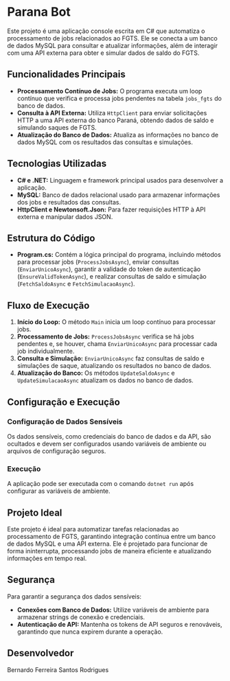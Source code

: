 # Parana Bot

Este projeto é uma aplicação console escrita em C# que automatiza o processamento de jobs relacionados ao FGTS. Ele se conecta a um banco de dados MySQL para consultar e atualizar informações, além de interagir com uma API externa para obter e simular dados de saldo do FGTS.

## Funcionalidades Principais

- **Processamento Contínuo de Jobs:** O programa executa um loop contínuo que verifica e processa jobs pendentes na tabela `jobs_fgts` do banco de dados.
- **Consulta à API Externa:** Utiliza `HttpClient` para enviar solicitações HTTP a uma API externa do banco Paraná, obtendo dados de saldo e simulando saques de FGTS.
- **Atualização do Banco de Dados:** Atualiza as informações no banco de dados MySQL com os resultados das consultas e simulações.

## Tecnologias Utilizadas

- **C# e .NET:** Linguagem e framework principal usados para desenvolver a aplicação.
- **MySQL:** Banco de dados relacional usado para armazenar informações dos jobs e resultados das consultas.
- **HttpClient e Newtonsoft.Json:** Para fazer requisições HTTP à API externa e manipular dados JSON.

## Estrutura do Código

- **Program.cs:** Contém a lógica principal do programa, incluindo métodos para processar jobs (`ProcessJobsAsync`), enviar consultas (`EnviarUnicoAsync`), garantir a validade do token de autenticação (`EnsureValidTokenAsync`), e realizar consultas de saldo e simulação (`FetchSaldoAsync` e `FetchSimulacaoAsync`).

## Fluxo de Execução

1. **Início do Loop:** O método `Main` inicia um loop contínuo para processar jobs.
2. **Processamento de Jobs:** `ProcessJobsAsync` verifica se há jobs pendentes e, se houver, chama `EnviarUnicoAsync` para processar cada job individualmente.
3. **Consulta e Simulação:** `EnviarUnicoAsync` faz consultas de saldo e simulações de saque, atualizando os resultados no banco de dados.
4. **Atualização do Banco:** Os métodos `UpdateSaldoAsync` e `UpdateSimulacaoAsync` atualizam os dados no banco de dados.

## Configuração e Execução

### Configuração de Dados Sensíveis

Os dados sensíveis, como credenciais do banco de dados e da API, são ocultados e devem ser configurados usando variáveis de ambiente ou arquivos de configuração seguros.

### Execução

A aplicação pode ser executada com o comando `dotnet run` após configurar as variáveis de ambiente.

## Projeto Ideal

Este projeto é ideal para automatizar tarefas relacionadas ao processamento de FGTS, garantindo integração contínua entre um banco de dados MySQL e uma API externa. Ele é projetado para funcionar de forma ininterrupta, processando jobs de maneira eficiente e atualizando informações em tempo real.

## Segurança

Para garantir a segurança dos dados sensíveis:

- **Conexões com Banco de Dados:** Utilize variáveis de ambiente para armazenar strings de conexão e credenciais.
- **Autenticação de API:** Mantenha os tokens de API seguros e renováveis, garantindo que nunca expirem durante a operação.

## Desenvolvedor

Bernardo Ferreira Santos Rodrigues
